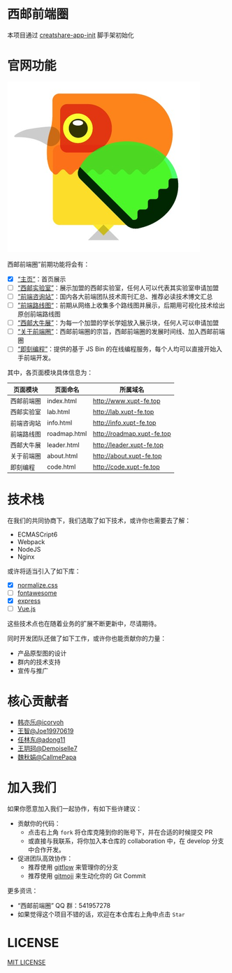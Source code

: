 # 西邮前端圈

本项目通过 [creatshare-app-init](https://github.com/creatshare-demos/creatshare-app-init) 脚手架初始化

# 官网功能

![](./material/earlyBirds.jpg)

西邮前端圈”前期功能将会有：

- [X] [“主页”](https://github.com/icorvoh/XUPT-FE/issues/1)：首页展示
- [ ] [“西邮实验室”](https://github.com/icorvoh/XUPT-FE/issues/2)：展示加盟的西邮实验室，任何人可以代表其实验室申请加盟
- [ ] [“前端咨询站”](https://github.com/icorvoh/XUPT-FE/issues/3)：国内各大前端团队技术周刊汇总、推荐必读技术博文汇总
- [ ] [”前端路线图“](https://github.com/icorvoh/XUPT-FE/issues/4)：前期从网络上收集多个路线图并展示，后期用可视化技术绘出原创前端路线图
- [ ] [“西邮大牛展”](https://github.com/icorvoh/XUPT-FE/issues/6)：为每一个加盟的学长学姐放入展示块，任何人可以申请加盟
- [ ] [“关于前端圈”](https://github.com/icorvoh/XUPT-FE/issues/7)：西邮前端圈的宗旨，西邮前端圈的发展时间线、加入西邮前端圈
- [ ] [“即刻编程”](https://github.com/icorvoh/XUPT-FE/issues/13)：提供的基于 JS Bin 的在线编程服务，每个人均可以直接开始入手前端开发。

其中，各页面模块具体信息为：

|页面模块|页面命名|所属域名|
|----|----|----|
|西邮前端圈|index.html| http://www.xupt-fe.top |
|西邮实验室|lab.html| http://lab.xupt-fe.top |
|前端咨询站|info.html| http://info.xupt-fe.top |
|前端路线图|roadmap.html| http://roadmap.xupt-fe.top |
|西邮大牛展|leader.html| http://leader.xupt-fe.top|
|关于前端圈|about.html| http://about.xupt-fe.top |
|即刻编程|code.html| http://code.xupt-fe.top |

# 技术栈

在我们的共同协商下，我们选取了如下技术，或许你也需要去了解：

* ECMASCript6
* Webpack
* NodeJS
* Nginx

或许将适当引入了如下库：

- [X] [normalize.css](http://necolas.github.io/normalize.css/)
- [ ] [fontawesome](http://fontawesome.io/)
- [X] [express](http://expressjs.com/)
- [ ] [Vue.js](https://cn.vuejs.org/)

这些技术点也在随着业务的扩展不断更新中，尽请期待。

同时开发团队还做了如下工作，或许你也能贡献你的力量：

* 产品原型图的设计
* 群内的技术支持
* 宣传与推广

# 核心贡献者

* [韩亦乐@icorvoh](https://github.com/icorvoh)
* [王智@Joe19970619](https://github.com/Joe19970619)
* [任林东@adong11](https://github.com/adong11)
* [王玥珂@Demoiselle7](https://github.com/Demoiselle7)
* [魏秋娟@CallmePapa](https://github.com/CallmePapa)

# 加入我们

如果你愿意加入我们一起协作，有如下些许建议：

* 贡献你的代码：
  * 点击右上角 ```fork``` 将仓库克隆到你的账号下，并在合适的时候提交 PR
  * 或直接与我联系，将你加入本仓库的 collaboration 中，在 develop 分支中合作开发。
* 促进团队高效协作：
  * 推荐使用 [gitflow](http://danielkummer.github.io/git-flow-cheatsheet/) 来管理你的分支
  * 推荐使用 [gitmoji](https://gitmoji.carloscuesta.me/) 来生动化你的 Git Commit

更多资讯：

* “西邮前端圈” QQ 群：541957278
* 如果觉得这个项目不错的话，欢迎在本仓库右上角中点击 ```Star```

# LICENSE

[MIT LICENSE](./LICENSE)
